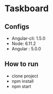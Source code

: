 # Taskboard

## Configs
 - Angular-cli: 1.5.0
 - Node: 6.11.2
 - Angular : 5.0.0

## How to run
 - clone project
 - npm install
 - npm start
